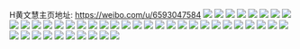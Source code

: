 H黄文慧主页地址: https://weibo.com/u/6593047584 
![](https://wx4.sinaimg.cn/mw2000/007cbKRaly1h9ifvmxckcj31w51wjqv5.jpg) 
![](https://wx4.sinaimg.cn/mw2000/007cbKRaly1h9ifvn94wlj30mf0n0adg.jpg) 
![](https://wx4.sinaimg.cn/mw2000/007cbKRaly1h9ifvnjc61j30sb1edh7b.jpg) 
![](https://wx4.sinaimg.cn/mw2000/007cbKRaly1h9ifvmc0b4j30n00nd144.jpg) 
![](https://wx4.sinaimg.cn/mw2000/007cbKRaly1h9ig0izoqoj30n00cq40y.jpg) 
![](https://wx4.sinaimg.cn/mw2000/007cbKRaly1h9ifvsjui1j30zj19hh2y.jpg) 
![](https://wx4.sinaimg.cn/mw2000/007cbKRaly1h9ifvoq5xbj31401ha18u.jpg) 
![](https://wx4.sinaimg.cn/mw2000/007cbKRaly1h9ig0gim2mj324o1jc4oo.jpg) 
![](https://wx4.sinaimg.cn/mw2000/007cbKRaly1h9ifvpz035j31ds0n01kx.jpg) 
![](https://wx4.sinaimg.cn/mw2000/007cbKRaly1h9ig0jbgdgj30n00cstc9.jpg) 
![](https://wx4.sinaimg.cn/mw2000/007cbKRaly1h9ig0fij29j335s35shdw.jpg) 
![](https://wx4.sinaimg.cn/mw2000/007cbKRaly1h9ig6bxcj0j30n01dswi5.jpg) 
![](https://wx4.sinaimg.cn/mw2000/007cbKRaly3gkmed1lcy7j31kw16ob2b.jpg) 
![](https://wx4.sinaimg.cn/mw2000/007cbKRaly3gkmed0ui0sj31kw16ox6q.jpg) 
![](https://wx4.sinaimg.cn/mw2000/007cbKRaly3gkmeczlomxj31kw16okjm.jpg) 
![](https://wx4.sinaimg.cn/mw2000/007cbKRaly3gkmed9h8d3j31kw16onpe.jpg) 
![](https://wx4.sinaimg.cn/mw2000/007cbKRaly3gifluz6ko0j316o1kwqv6.jpg) 
![](https://wx4.sinaimg.cn/mw2000/007cbKRaly3giflv01kukj316o1kw7wj.jpg) 
![](https://wx4.sinaimg.cn/mw2000/007cbKRaly3giflux4kw4j30mi0u0tuy.jpg) 
![](https://wx4.sinaimg.cn/mw2000/007cbKRaly3gifluza20kj316o1kwx6p.jpg) 
![](https://wx4.sinaimg.cn/mw2000/007cbKRaly1gfkjnnhvxqj30u01hctef.jpg) 
![](https://wx4.sinaimg.cn/mw2000/007cbKRaly1gfkjnnvpg7j30k00zkwgq.jpg) 
![](https://wx4.sinaimg.cn/mw2000/007cbKRaly1gfkjnovn26j30tg140h1v.jpg) 
![](https://wx4.sinaimg.cn/mw2000/007cbKRaly1gfgph80cwpj31hc1hcwl5.jpg) 
![](https://wx4.sinaimg.cn/mw2000/007cbKRaly1gfd4fhfqh2j32db21c7wj.jpg) 
![](https://wx4.sinaimg.cn/mw2000/007cbKRaly1gfd4fjgsp1j32eo2eonpe.jpg) 
![](https://wx4.sinaimg.cn/mw2000/007cbKRaly1gfd4fl04g4j32eo2eox6p.jpg) 
![](https://wx4.sinaimg.cn/mw2000/007cbKRaly1gfd4fmko30j32eo2enb2b.jpg) 
![](https://wx4.sinaimg.cn/mw2000/007cbKRaly1gdr3vyiijcj337k2eonpe.jpg) 
![](https://wx4.sinaimg.cn/mw2000/007cbKRaly1gdr3w05i8vj32eo2eonpe.jpg) 
![](https://wx4.sinaimg.cn/mw2000/007cbKRaly1gdr3w3ge7vj32eo37kkjn.jpg) 
![](https://wx4.sinaimg.cn/mw2000/007cbKRaly1gdr3w6o924j32eo2eoe82.jpg) 
![](https://wx4.sinaimg.cn/mw2000/007cbKRaly1gdr3wbzu2rj30jz0jztep.jpg) 
![](https://wx4.sinaimg.cn/mw2000/007cbKRaly1gdr3w8yuvrj32eo2eoe82.jpg) 
![](https://wx4.sinaimg.cn/mw2000/007cbKRaly1gdr3wbeivaj32eo2eo1ky.jpg) 
![](https://wx4.sinaimg.cn/mw2000/007cbKRaly1gdr3x30a78j32ec14nkjl.jpg) 
![](https://wx4.sinaimg.cn/mw2000/007cbKRaly1gdr3x3alz6j30s10a4jvd.jpg) 
![](https://wx4.sinaimg.cn/mw2000/007cbKRaly1gdhpjzii6kj30u01hcn7q.jpg) 
![](https://wx4.sinaimg.cn/mw2000/007cbKRaly1gdenqrs8yvj30k0140wfl.jpg) 
![](https://wx4.sinaimg.cn/mw2000/007cbKRaly1gd7q5c6pvdj32eo37kx6q.jpg) 
![](https://wx4.sinaimg.cn/mw2000/007cbKRaly1gbdhmszc3dj30js06cgns.jpg) 
![](https://wx4.sinaimg.cn/mw2000/007cbKRaly1gagaubqngij30u00u0adh.jpg) 
![](https://wx4.sinaimg.cn/mw2000/007cbKRaly1gagaudaqijj30k0140wk4.jpg) 
